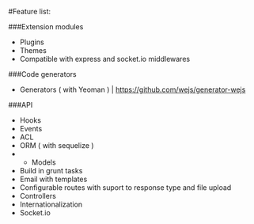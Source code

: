 #Feature list:

###Extension modules

- Plugins
- Themes
- Compatible with express and socket.io middlewares

###Code generators

- Generators ( with Yeoman ) | https://github.com/wejs/generator-wejs

###API

- Hooks
- Events
- ACL
- ORM ( with sequelize )
- - Models
- Build in grunt tasks
- Email with templates
- Configurable routes with suport to response type and file upload
- Controllers
- Internationalization
- Socket.io
